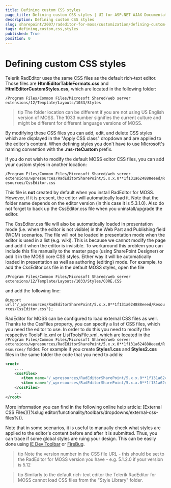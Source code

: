 ```yaml
---
title: Defining custom CSS styles
page_title: Defining custom CSS styles | UI for ASP.NET AJAX Documentation
description: Defining custom CSS styles
slug: sharepoint/2007/radeditor-for-moss/customization/defining-custom-css-styles
tags: defining,custom,css,styles
published: True
position: 0
---
```


# Defining custom CSS styles


Telerik RadEditor uses the same CSS files as the default rich-text editor. Those files are **HtmlEditorTableFormats.css** and **HtmlEditorCustomStyles.css,** which are located in the following folder:

`/Program Files/Common Files/Microsoft Shared/web server extensions/12/Template/Layouts/1033/Styles`

>tip The folder location can be different if you are not using US English version of MOSS. The 1033 number signifies the current culture and might be different for different language versions of MOSS.

By modifying these CSS files you can add, edit, and delete CSS styles which are displayed in the "Apply CSS class" dropdown and are applied to the editor's content. When defining styles you don't have to use Microsoft's naming convention with the **.ms-rteCustom** prefix.

If you do not wish to modify the default MOSS editor CSS files, you can add your custom styles in another location:

`/Program Files/Common Files/Microsoft Shared/web server extensions/wpresources/RadEditorSharePoint/5.x.x.0**1f131a624888eeed/Resources/CssEditor.css`

This file is **not** created by default when you install RadEditor for MOSS. However, if it is present, the editor will automatically load it. Note that the folder name depends on the editor version (in this case it is 5.3.1.0). Also do not forget to back up the CssEditor.css file when you uninstall/upgrade the editor.

The CssEditor.css file will also be automatically loaded in presentation mode (i.e. when the editor is not visible) in the Web Part and Publishing field (WCM) scenarios. The file will not be loaded in presentation mode when the editor is used in a list (e.g. wiki). This is because we cannot modify the page and add it when the editor is invisible. To workaround this problem you can include this file manually to the master page (using SharePoint Designer) or add it in the MOSS core CSS styles. Either way it will be automatically loaded in presentation as well as authoring (editing) mode. For example, to add the CssEditor.css file in the default MOSS styles, open the file

`/Program Files/Common Files/Microsoft Shared/web server extensions/12/Template/Layouts/1033/Styles/CORE.CSS`

and add the following line:

`@import url("/_wpresources/RadEditorSharePoint/5.x.x.0**1f131a624888eeed/Resources/CssEditor.css");`

RadEditor for MOSS can be configured to load external CSS files as well. Thanks to the CssFiles property, you can specify a list of CSS files, which you need the editor to use. In order to do this you need to modify the respective ToolsFile.xml or ListToolsFile.xml, which are located in the `/Program Files/Common Files/Microsoft Shared/web server extensions/wpresources/RadEditorSharePoint/5.x.x.0**1f131a624888eeed/Resources/` folder. For example if you create **Styles1.css** and **Styles2.css** files in the same folder the code that you need to add is:

````XML
<root>
	....
	<cssFiles>
	   <item name="/_wpresources/RadEditorSharePoint/5.x.x.0**1f131a624888eeed/Resources/Styles1.css" />
	   <item name="/_wpresources/RadEditorSharePoint/5.x.x.0**1f131a624888eeed/Resources/Styles2.css" />
	</cssFiles>
	...
</root>
````



More information you can find in the following online help article: [External CSS Files]({%slug editor/functionality/toolbars/dropdowns/external-css-files%}).

Note that in some scenarios, it is useful to manually check what styles are applied to the editor's content before and after it is submitted. Thus, you can trace if some global styles are ruing your design. This can be easily done using [IE Dev Toolbar](http://www.microsoft.com/downloads/details.aspx?familyid=e59c3964-672d-4511-bb3e-2d5e1db91038&displaylang=en) or [FireBug](http://getfirebug.com/).

>tip Note the version number in the CSS file URL - this should be set to the RadEditor for MOSS version you have - e.g. 5.1.2.0 if your version is 5.12
>


>tip Similarly to the default rich-text editor the Telerik RadEditor for MOSS cannot load CSS files from the "Style Library" folder.
>

